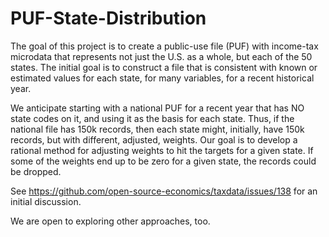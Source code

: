 # PUF-State-Distribution

The goal of this project is to create a public-use file (PUF) with income-tax microdata that represents not just the U.S. as a whole, but each of the 50 states. The initial goal is to construct a file that is consistent with known or estimated values for each state, for many variables, for a recent historical year.

We anticipate starting with a national PUF for a recent year that has NO state codes on it, and using it as the basis for each state. Thus, if the national file has 150k records, then each state might, initially, have 150k records, but with different, adjusted, weights. Our goal is to develop a rational method for adjusting weights to hit the targets for a given state. If some of the weights end up to be zero for a given state, the records could be dropped.

See https://github.com/open-source-economics/taxdata/issues/138 for an initial discussion.

We are open to exploring other approaches, too.
